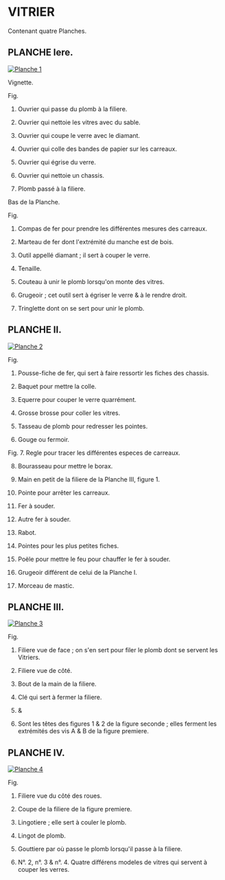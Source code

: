 VITRIER
=======

Contenant quatre Planches. 


PLANCHE Iere.
-------------

[![Planche 1](Planche_1.jpeg)](Planche_1.jpeg)

Vignette.

Fig.
1. Ouvrier qui passe du plomb à la filiere.

2. Ouvrier qui nettoie les vitres avec du sable.

3. Ouvrier qui coupe le verre avec le diamant.

4. Ouvrier qui colle des bandes de papier sur les carreaux.

5. Ouvrier qui égrise du verre.

6. Ouvrier qui nettoie un chassis.

7. Plomb passé à la filiere.

Bas de la Planche.

Fig.
1. Compas de fer pour prendre les différentes mesures des carreaux.

2. Marteau de fer dont l'extrémité du manche est de bois.

3. Outil appellé diamant ; il sert à couper le verre.

4. Tenaille.

5. Couteau à unir le plomb lorsqu'on monte des vitres.

6. Grugeoir ; cet outil sert à égriser le verre & à le rendre droit.

7. Tringlette dont on se sert pour unir le plomb.


PLANCHE II.
-----------

[![Planche 2](Planche_2.jpeg)](Planche_2.jpeg)

Fig.
1. Pousse-fiche de fer, qui sert à faire ressortir les fiches des chassis.

2. Baquet pour mettre la colle.

3. Equerre pour couper le verre quarrément.

4. Grosse brosse pour coller les vitres.

5. Tasseau de plomb pour redresser les pointes.

6. Gouge ou fermoir. 

Fig.
7. Regle pour tracer les différentes especes de carreaux.

8. Bourasseau pour mettre le borax.

9. Main en petit de la filiere de la Planche III, figure 1.

10. Pointe pour arrêter les carreaux.

11. Fer à souder.

12. Autre fer à souder.

13. Rabot.

14. Pointes pour les plus petites fiches.

15. Poële pour mettre le feu pour chauffer le fer à souder.

16. Grugeoir différent de celui de la Planche I.

17. Morceau de mastic.


PLANCHE III.
------------

[![Planche 3](Planche_3.jpeg)](Planche_3.jpeg)

Fig.
1. Filiere vue de face ; on s'en sert pour filer le plomb dont se servent les Vitriers.

2. Filiere vue de côté.

3. Bout de la main de la filiere.

4. Clé qui sert à fermer la filiere.

5. &
6. Sont les têtes des figures 1 & 2 de la figure seconde ; elles ferment les extrémités des vis A & B de la figure premiere.


PLANCHE IV.
-----------

[![Planche 4](Planche_4.jpeg)](Planche_4.jpeg)

Fig.
1. Filiere vue du côté des roues.

2. Coupe de la filiere de la figure premiere.

3. Lingotiere ; elle sert à couler le plomb.

4. Lingot de plomb.

5. Gouttiere par où passe le plomb lorsqu'il passe à la filiere.

6. N°. 2, n°. 3 & n°. 4. Quatre différens modeles de vitres qui servent à couper les verres.
